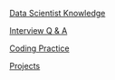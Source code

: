 [Data Scientist Knowledge](https://github.com/yangshiteng/Data-Science-Learning-Path/blob/main/Notes/data%20scientist%20knowledge.md)

[Interview Q & A]()

[Coding Practice]()

[Projects](https://github.com/yangshiteng/StatQuest-Study-Notes/blob/main/Notes/Projects.md)



